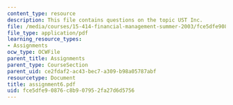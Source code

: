 ```yaml
---
content_type: resource
description: This file contains questions on the topic UST Inc.
file: /media/courses/15-414-financial-management-summer-2003/fce5dfe90876c8b907952fa27d6d5756_assignment6.pdf
file_type: application/pdf
learning_resource_types:
- Assignments
ocw_type: OCWFile
parent_title: Assignments
parent_type: CourseSection
parent_uid: ce2fdaf2-ac43-bec7-a309-b98a05787abf
resourcetype: Document
title: assignment6.pdf
uid: fce5dfe9-0876-c8b9-0795-2fa27d6d5756
---
```

